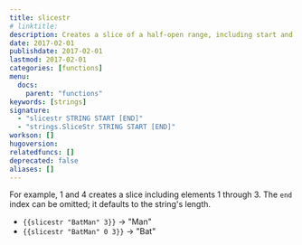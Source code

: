 ```yaml
---
title: slicestr
# linktitle:
description: Creates a slice of a half-open range, including start and end indices.
date: 2017-02-01
publishdate: 2017-02-01
lastmod: 2017-02-01
categories: [functions]
menu:
  docs:
    parent: "functions"
keywords: [strings]
signature:
  - "slicestr STRING START [END]"
  - "strings.SliceStr STRING START [END]"
workson: []
hugoversion:
relatedfuncs: []
deprecated: false
aliases: []
---
```


For example, 1 and 4 creates a slice including elements 1 through 3.
The `end` index can be omitted; it defaults to the string's length.

* `{{slicestr "BatMan" 3}}` → "Man"
* `{{slicestr "BatMan" 0 3}}` → "Bat"
